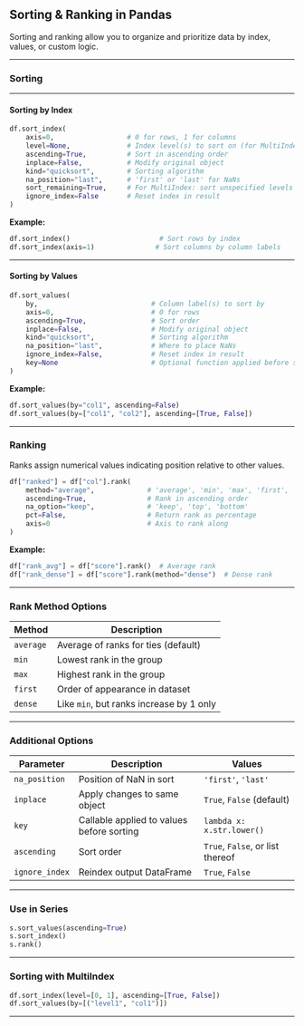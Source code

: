
## Sorting & Ranking in Pandas

Sorting and ranking allow you to organize and prioritize data by index, values, or custom logic.

---

### Sorting

---

#### Sorting by Index

```python
df.sort_index(
    axis=0,                  # 0 for rows, 1 for columns
    level=None,              # Index level(s) to sort on (for MultiIndex)
    ascending=True,          # Sort in ascending order
    inplace=False,           # Modify original object
    kind="quicksort",        # Sorting algorithm
    na_position="last",      # 'first' or 'last' for NaNs
    sort_remaining=True,     # For MultiIndex: sort unspecified levels
    ignore_index=False       # Reset index in result
)
```

**Example:**

```python
df.sort_index()                      # Sort rows by index
df.sort_index(axis=1)               # Sort columns by column labels
```

---

#### Sorting by Values

```python
df.sort_values(
    by,                            # Column label(s) to sort by
    axis=0,                        # 0 for rows
    ascending=True,                # Sort order
    inplace=False,                 # Modify original object
    kind="quicksort",              # Sorting algorithm
    na_position="last",            # Where to place NaNs
    ignore_index=False,            # Reset index in result
    key=None                       # Optional function applied before sorting
)
```

**Example:**

```python
df.sort_values(by="col1", ascending=False)
df.sort_values(by=["col1", "col2"], ascending=[True, False])
```

---

### Ranking

Ranks assign numerical values indicating position relative to other values.

```python
df["ranked"] = df["col"].rank(
    method="average",             # 'average', 'min', 'max', 'first', 'dense'
    ascending=True,               # Rank in ascending order
    na_option="keep",             # 'keep', 'top', 'bottom'
    pct=False,                    # Return rank as percentage
    axis=0                        # Axis to rank along
)
```

**Example:**

```python
df["rank_avg"] = df["score"].rank()  # Average rank
df["rank_dense"] = df["score"].rank(method="dense")  # Dense rank
```

---

### Rank Method Options

| Method     | Description                                |
|------------|--------------------------------------------|
| `average`  | Average of ranks for ties (default)        |
| `min`      | Lowest rank in the group                   |
| `max`      | Highest rank in the group                  |
| `first`    | Order of appearance in dataset             |
| `dense`    | Like `min`, but ranks increase by 1 only   |

---

### Additional Options

| Parameter     | Description                                 | Values                          |
|---------------|---------------------------------------------|----------------------------------|
| `na_position` | Position of NaN in sort                     | `'first'`, `'last'`             |
| `inplace`     | Apply changes to same object                | `True`, `False` (default)       |
| `key`         | Callable applied to values before sorting   | `lambda x: x.str.lower()`       |
| `ascending`   | Sort order                                  | `True`, `False`, or list thereof|
| `ignore_index`| Reindex output DataFrame                    | `True`, `False`                 |

---

### Use in Series

```python
s.sort_values(ascending=True)
s.sort_index()
s.rank()
```

---

### Sorting with MultiIndex

```python
df.sort_index(level=[0, 1], ascending=[True, False])
df.sort_values(by=[("level1", "col1")])
```

---
